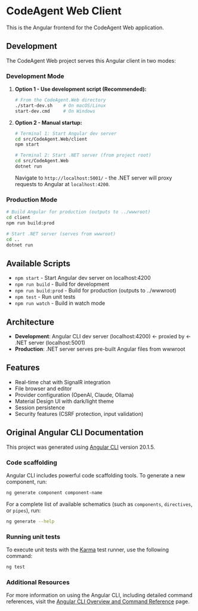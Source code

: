 # CodeAgent Web Client

This is the Angular frontend for the CodeAgent Web application.

## Development

The CodeAgent Web project serves this Angular client in two modes:

### Development Mode
1. **Option 1 - Use development script (Recommended):**
   ```bash
   # From the CodeAgent.Web directory
   ./start-dev.sh    # On macOS/Linux
   start-dev.cmd     # On Windows
   ```

2. **Option 2 - Manual startup:**
   ```bash
   # Terminal 1: Start Angular dev server
   cd src/CodeAgent.Web/client
   npm start

   # Terminal 2: Start .NET server (from project root)
   cd src/CodeAgent.Web
   dotnet run
   ```

   Navigate to `http://localhost:5001/` - the .NET server will proxy requests to Angular at `localhost:4200`.

### Production Mode
```bash
# Build Angular for production (outputs to ../wwwroot)
cd client
npm run build:prod

# Start .NET server (serves from wwwroot)
cd ..
dotnet run
```

## Available Scripts

- `npm start` - Start Angular dev server on localhost:4200
- `npm run build` - Build for development
- `npm run build:prod` - Build for production (outputs to ../wwwroot)
- `npm test` - Run unit tests
- `npm run watch` - Build in watch mode

## Architecture

- **Development**: Angular CLI dev server (localhost:4200) ← proxied by ← .NET server (localhost:5001)
- **Production**: .NET server serves pre-built Angular files from wwwroot

## Features

- Real-time chat with SignalR integration
- File browser and editor
- Provider configuration (OpenAI, Claude, Ollama)
- Material Design UI with dark/light theme
- Session persistence
- Security features (CSRF protection, input validation)

## Original Angular CLI Documentation

This project was generated using [Angular CLI](https://github.com/angular/angular-cli) version 20.1.5.

### Code scaffolding

Angular CLI includes powerful code scaffolding tools. To generate a new component, run:

```bash
ng generate component component-name
```

For a complete list of available schematics (such as `components`, `directives`, or `pipes`), run:

```bash
ng generate --help
```

### Running unit tests

To execute unit tests with the [Karma](https://karma-runner.github.io) test runner, use the following command:

```bash
ng test
```

### Additional Resources

For more information on using the Angular CLI, including detailed command references, visit the [Angular CLI Overview and Command Reference](https://angular.dev/tools/cli) page.